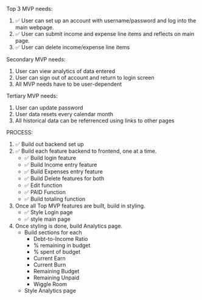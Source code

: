 Top 3 MVP needs:

1. ✅ User can set up an account with username/password and log into the main webpage.
2. ✅ User can submit income and expense line items and reflects on main page.
3. ✅ User can delete income/expense line items


Secondary MVP needs:

1. User can view analytics of data entered
2. User can sign out of account and return to login screen
3. All MVP needs have to be user-dependent

Tertiary MVP needs:

1. User can update password
2. User data resets every calendar month
3. All historical data can be referrenced using links to other pages


PROCESS:

1. ✅ Build out backend set up
2. ✅ Build each feature backend to frontend, one at a time.
    - ✅ Build login feature
    - ✅ Build Income entry feature
    - ✅ Build Expenses entry feature
    - ✅ Build Delete features for both
    - ✅ Edit function
    - ✅ PAID Function
    - ✅ Build totaling function
3. Once all Top MVP features are built, build in styling.
    - ✅ Style Login page
    - ✅ style main page
4. Once styling is done, build Analytics page.
    - Build sections for each
        - Debt-to-Income Ratio
        - % remaining in budget
        - % spent of budget
        - Current Earn
        - Current Burn
        - Remaining Budget
        - Remaining Unpaid
        - Wiggle Room
    - Style Analytics page
